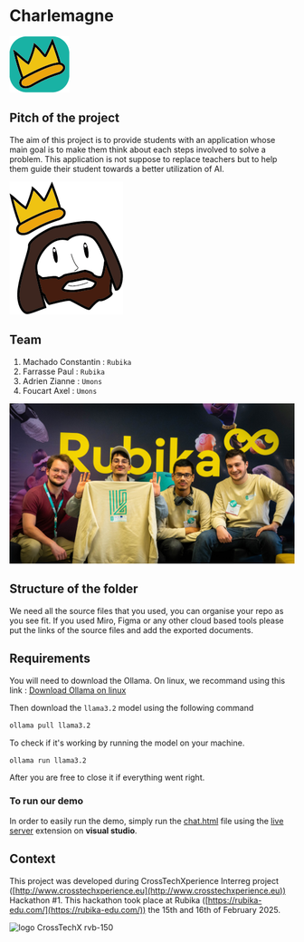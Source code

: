 # Charlemagne
![alt text](./assets/logo_charlemagne.png)


## Pitch of the project

The aim of this project is to provide students with an application whose main goal is to make them think about each steps involved to solve a problem. This application is not suppose to replace teachers but to help them guide their student towards a better utilization of AI.


![alt text](./assets/mascott.png)

## Team


1. Machado Constantin : `Rubika`
2. Farrasse Paul : `Rubika`
3. Adrien Zianne : `Umons`
3. Foucart Axel : `Umons`

![alt text](./assets/GroupPicture.jpg)

## Structure of the folder

We need all the source files that you used, you can organise your repo as you see fit.
If you used Miro, Figma or any other cloud based tools please put the links of the source files and add the exported documents.

## Requirements

You will need to download the Ollama. 
On linux, we recommand using this link : [Download Ollama on linux](https://ollama.com/download)

Then download the `llama3.2` model using the following command
```bash
ollama pull llama3.2
```

To check if it's working by running the model on your machine.
```bash
ollama run llama3.2
```
After you are free to close it if everything went right. 


### To run our demo

In order to easily run the demo, simply run the [chat.html](/Code/chat.html) file using the [live server](https://marketplace.visualstudio.com/items?itemName=ritwickdey.LiveServer) extension on **visual studio**.


## Context

This project was developed during CrossTechXperience Interreg project ([http://www.crosstechxperience.eu](http://www.crosstechxperience.eu)) Hackathon #1.
This hackathon took place at Rubika ([https://rubika-edu.com/](https://rubika-edu.com/)) the 15th and 16th of February 2025.


![logo CrossTechX rvb-150](https://github.com/user-attachments/assets/b2c622b3-c234-462a-a646-c7f3380c91bd)


